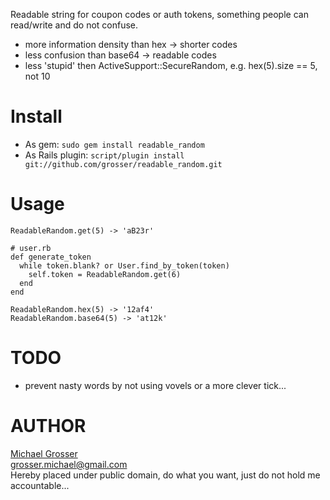 Readable string for coupon codes or auth tokens, something people can read/write and do not confuse.

 - more information density than hex -> shorter codes
 - less confusion than base64 -> readable codes
 - less 'stupid' then ActiveSupport::SecureRandom, e.g. hex(5).size == 5, not 10

Install
=======
 - As gem: ` sudo gem install readable_random `
 - As Rails plugin: ` script/plugin install git://github.com/grosser/readable_random.git `

Usage
=====
    ReadableRandom.get(5) -> 'aB23r'

    # user.rb
    def generate_token
      while token.blank? or User.find_by_token(token)
        self.token = ReadableRandom.get(6)
      end
    end

    ReadableRandom.hex(5) -> '12af4'
    ReadableRandom.base64(5) -> 'at12k'

TODO
====
 - prevent nasty words by not using vovels or a more clever tick...


AUTHOR
======
[Michael Grosser](http://pragmatig.wordpress.com)  
grosser.michael@gmail.com  
Hereby placed under public domain, do what you want, just do not hold me accountable...